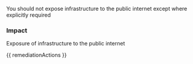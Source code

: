 
You should not expose infrastructure to the public internet except where explicitly required

### Impact
Exposure of infrastructure to the public internet

<!-- DO NOT CHANGE -->
{{ remediationActions }}


